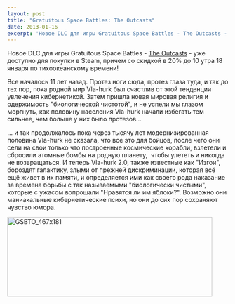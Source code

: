 ```yaml
---
layout: post
title: "Gratuitous Space Battles: The Outcasts"
date: 2013-01-16
excerpt: 'Новое DLC для игры Gratuitous Space Battles - The Outcasts - уже доступно для покупки в Steam, причем со скидкой в 20% до 10 утра 18 января по тихоокеанскому времени! Описание DLC внутри новости.'
---
```


Новое DLC для игры Gratuitous Space Battles - <a href="http://store.steampowered.com/app/41817/" target="_blank">The Outcasts</a> - уже доступно для покупки в Steam, причем со скидкой в 20% до 10 утра 18 января по тихоокеанскому времени!

Все началось 11 лет назад. Протез ноги сюда, протез глаза туда, и так до тех пор, пока родной мир Vla-hurk был счастлив от этой тенденции увлечения кибернетикой. Затем пришла новая мировая религия и одержимость "биологической чистотой", и не успели мы глазом моргнуть, как половину населения Vla-hurk начали избегать тем сильнее, чем больше у них было протезов...

... и так продолжалось пока через тысячу лет модернизированная половина Vla-hurk не сказала, что все это для бойцов, после чего они сели на свои только что построенные космические корабли, взлетели и сбросили атомные бомбы на родную планету,  чтобы улететь и никогда не возвращаться. И теперь Vla-hurk 2.0, также известные как "Изгои", бороздят галактику, злыми от прежней дискриминации, которая всё ещё живет в их памяти, и определяется ими как своего рода наказание за времена борьбы с так называемыми "биологически чистыми", которые с ужасом вопрошали "Нравятся ли им яблоки?". Возможно они маниакальные кибернетические психи, но они до сих пор сохраняют чувство юмора.

<a href="http://store.steampowered.com/app/41817/" target="_blank"><img class="alignnone size-full wp-image-642" alt="GSBTO_467x181" src="http://gamersoul.ru/wp-content/uploads/2013/01/GSBTO_467x181.jpg" width="467" height="181" />

</a>